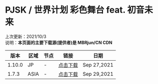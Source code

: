 # PJSK / 世界计划 彩色舞台 feat. 初音未来    
上次更新：2021/10/3  
说明：**本页面的主要下载源(提供者)是 MBRjun/CN CDN**  

|  版本   | 区域  | 节点  | 链接  | 日期  |  
|  ----  | ----  | ----  | ----  | ----  |  
|1.10.0|JP|-|[点击下载](https://cos.mbrjun.cn/rhy/pjsk/com.sega.pjsekai_1.10.0.apk)|Sep 27,2021  
|1.7.3|ASIA|-|[点击下载](https://cos.mbrjun.cn/rhy/pjsk/pjsk_com.hermes.mk.asia_1.7.3.apk)|Sep 29,2021  
